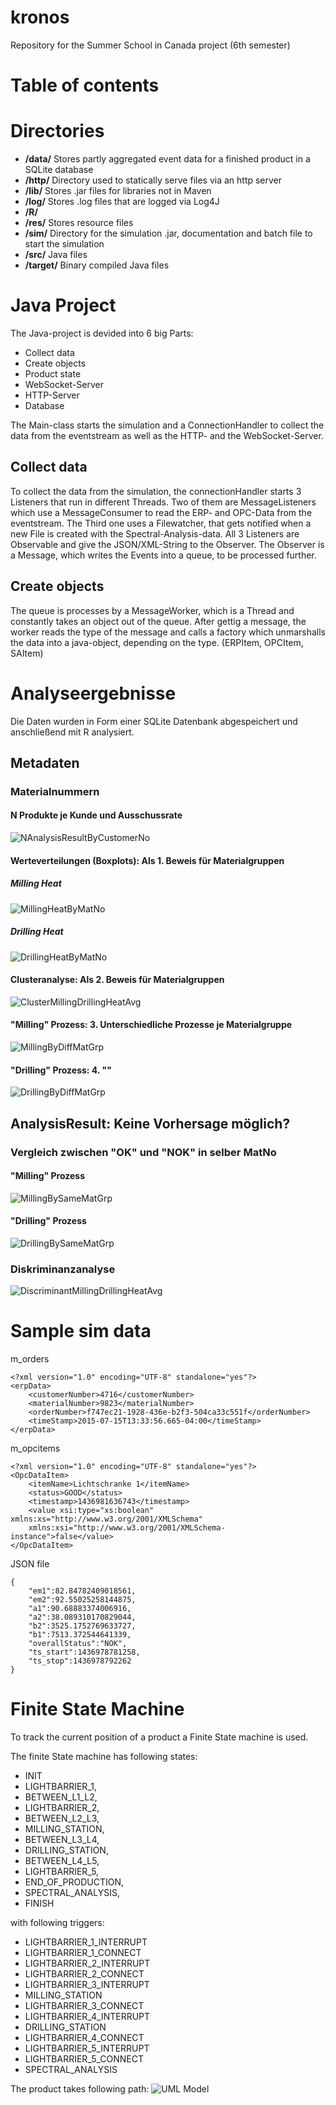 # kronos
Repository for the Summer School in Canada project (6th semester)

# Table of contents

# Directories
* __/data/__ Stores partly aggregated event data for a finished 
  product in a SQLite database
* __/http/__ Directory used to statically serve files via an http server
* __/lib/__ Stores .jar files for libraries not in Maven
* __/log/__ Stores .log files that are logged via Log4J
* __/R/__
* __/res/__ Stores resource files
* __/sim/__ Directory for the simulation .jar, documentation and batch file to start
the simulation
* __/src/__ Java files
* __/target/__ Binary compiled Java files

# Java Project
The Java-project is devided into 6 big Parts:
* Collect data
* Create objects 
* Product state
* WebSocket-Server
* HTTP-Server
* Database

The Main-class starts the simulation and a ConnectionHandler to collect the data from the eventstream as well as the HTTP- and the WebSocket-Server.

## Collect data
To collect the data from the simulation, the connectionHandler starts 3 Listeners that run in different Threads. Two of them are MessageListeners which use a MessageConsumer to read the ERP- and OPC-Data from the eventstream. The Third one uses a Filewatcher, that gets notified when a new File is created with the Spectral-Analysis-data. All 3 Listeners are Observable and give the JSON/XML-String to the Observer.
The Observer is a Message, which writes the Events into a queue, to be processed further.

## Create objects
The queue is processes by a MessageWorker, which is a Thread and constantly takes an object out of the queue. After gettig a message, the worker reads the type of the message and calls a factory which unmarshalls the data into a java-object, depending on the type. (ERPItem, OPCItem, SAItem)

# Analyseergebnisse
Die Daten wurden in Form einer SQLite Datenbank abgespeichert und anschließend mit R
analysiert.

## Metadaten

### Materialnummern
#### N Produkte je Kunde und Ausschussrate
![NAnalysisResultByCustomerNo](pictures/compareNAnalysisResultByCustomerNo.png)

#### Werteverteilungen (Boxplots): Als 1. Beweis für Materialgruppen
##### Milling Heat
![MillingHeatByMatNo](pictures/compareMillingHeatByMatNo.png)

##### Drilling Heat
![DrillingHeatByMatNo](pictures/compareDrillingHeatByMatNo.png)

#### Clusteranalyse: Als 2. Beweis für Materialgruppen
![ClusterMillingDrillingHeatAvg](pictures/clusterDrillingMillingHeat.png)

#### "Milling" Prozess: 3. Unterschiedliche Prozesse je Materialgruppe
![MillingByDiffMatGrp](pictures/compareProductMillingByDiffMatGrp.png)
#### "Drilling" Prozess: 4. ""
![DrillingByDiffMatGrp](pictures/compareProductDrillingByDiffMatGrp.png)


## AnalysisResult: Keine Vorhersage möglich?
### Vergleich zwischen "OK" und "NOK" in selber MatNo
#### "Milling" Prozess
![MillingBySameMatGrp](pictures/compareProductMillingBySameMatGrp.png)
#### "Drilling" Prozess
![DrillingBySameMatGrp](pictures/compareProductDrillingBySameMatGrp.png)

### Diskriminanzanalyse
![DiscriminantMillingDrillingHeatAvg](pictures/discriminantDrillingMillingHeat.png)



# Sample sim data
m_orders
```
<?xml version="1.0" encoding="UTF-8" standalone="yes"?>
<erpData>
    <customerNumber>4716</customerNumber>
    <materialNumber>9823</materialNumber>
    <orderNumber>f747ec21-1928-436e-b2f3-504ca33c551f</orderNumber>
    <timeStamp>2015-07-15T13:33:56.665-04:00</timeStamp>
</erpData>
```

m_opcitems
```
<?xml version="1.0" encoding="UTF-8" standalone="yes"?>
<OpcDataItem>
    <itemName>Lichtschranke 1</itemName>
    <status>GOOD</status>
    <timestamp>1436981636743</timestamp>
    <value xsi:type="xs:boolean" xmlns:xs="http://www.w3.org/2001/XMLSchema" 
    xmlns:xsi="http://www.w3.org/2001/XMLSchema-instance">false</value>
</OpcDataItem>
```

JSON file
```
{
	"em1":82.84782409018561,
	"em2":92.55025258144875,
	"a1":90.68883374006916,
	"a2":38.089310170829044,
	"b2":3525.1752769633727,
	"b1":7513.372544641339,
	"overallStatus":"NOK",
	"ts_start":1436978781258,
	"ts_stop":1436978792262
}
```

# Finite State Machine

To track the current position of a product a Finite State machine is used. 

The finite State machine has following states:
- INIT
- LIGHTBARRIER_1,
- BETWEEN_L1_L2,
- LIGHTBARRIER_2,
- BETWEEN_L2_L3,
- MILLING_STATION,
- BETWEEN_L3_L4,
- DRILLING_STATION,
- BETWEEN_L4_L5,
- LIGHTBARRIER_5,
- END_OF_PRODUCTION,
- SPECTRAL_ANALYSIS,
- FINISH

with following triggers:
- LIGHTBARRIER_1_INTERRUPT
- LIGHTBARRIER_1_CONNECT
- LIGHTBARRIER_2_INTERRUPT
- LIGHTBARRIER_2_CONNECT
- LIGHTBARRIER_3_INTERRUPT
- MILLING_STATION
- LIGHTBARRIER_3_CONNECT
- LIGHTBARRIER_4_INTERRUPT
- DRILLING_STATION
- LIGHTBARRIER_4_CONNECT
- LIGHTBARRIER_5_INTERRUPT
- LIGHTBARRIER_5_CONNECT
- SPECTRAL_ANALYSIS

The product takes following path:
![UML Model](pictures/FiniteStateMachineUML.png)
